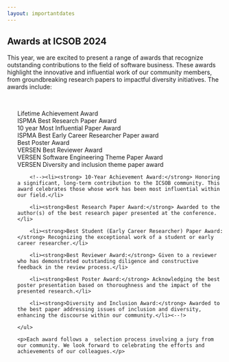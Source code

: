 ```yaml
---
layout: importantdates
---
```


<div>

<h2>Awards at ICSOB 2024</h2>

<p>This year, we are excited to present a range of awards that recognize outstanding contributions to the field of software business. These awards highlight the innovative and influential work of our community members, from groundbreaking research papers to impactful diversity initiatives. The awards include:</p>

 

<br>

   <ul style="list-style: none;">

   <li>Lifetime Achievement Award</li>
   <li>ISPMA Best Research Paper Award</li>
   <li>10 year Most Influential Paper Award</li>
   <li>ISPMA Best Early Career Researcher Paper award</li>
   <li>Best Poster Award</li>
   <li>VERSEN Best Reviewer Award</li>
   <li>VERSEN Software Engineering Theme Paper Award</li>
   <li>VERSEN Diversity and inclusion theme paper award</li>

        <!--><li><strong> 10-Year Achievement Award:</strong> Honoring a significant, long-term contribution to the ICSOB community. This award celebrates those whose work has been most influential within our field.</li>

        <li><strong>Best Research Paper Award:</strong> Awarded to the author(s) of the best research paper presented at the conference.</li>

        <li><strong>Best Student (Early Career Researcher) Paper Award:</strong> Recognizing the exceptional work of a student or early career researcher.</li>

        <li><strong>Best Reviewer Award:</strong> Given to a reviewer who has demonstrated outstanding diligence and constructive feedback in the review process.</li>

        <li><strong>Best Poster Award:</strong> Acknowledging the best poster presentation based on thoroughness and the impact of the presented research.</li>

        <li><strong>Diversity and Inclusion Award:</strong> Awarded to the best paper addressing issues of inclusion and diversity, enhancing the discourse within our community.</li><--!>

    </ul>

    <p>Each award follows a  selection process involving a jury from our community. We look forward to celebrating the efforts and achievements of our colleagues.</p>

<!--The awards are given to the most outstanding researchers of the conference under four categories. We will include various categories of awards related to publishing research papers as follows:

<br>
<p class="space"> </p>
 
    <p><b>10 year/ Lifetime Achievement Award:</b></p>
    <ul style="list-style: none;">
    <li>Description: Most influential and beneficial for the ICSOB community</li>
    <li>Jury: </li>
    <li>Procedure: </li>
    <li>Price: </li>
    </ul>

    <p><b>Best Research Paper Award:</b></p>
    <ul style="list-style: none;">
    <li>Description: Best research papers</li>
    <li>Jury: Conference chairs</li>
    <li>Procedure: Award chair suggests 3 papers based on rating and conference chairs make decision</li>
    <li>Price:</li>
    </ul>
    
    <p><b>Best Student (Early Career Researcher) Paper Award</b></p>
    <ul style="list-style: none;">
    <li>Description: Best student paper</li>
    <li>Jury: Selected program chairs</li>
    <li>Procedure: Award chair suggests 3 papers based on rating and randomly selected program chairs make decision</li>
    <li>Price: 250 Euro </li>
    </ul>
    <p><b>Best Reviewer Award</b></p>
    <ul style="list-style: none;">
    <li>Description: Best reviewer award</li>
    <li>Jury: Award chair</li>
    <li>Procedure: Program chairs suggest best reviewers, criteria: number of reviews, constructiveness of reviews</li>
    <li>Price:</li>
    </ul>
    
    <p><b>Best Poster Award</b></p>
    <ul style="list-style: none;">
    <li>Description: Best reviewer award</li>
    <li>Jury: Award chair</li>
    <li>Procedure: Program chairs suggest best reviewers, criteria: number of reviews, constructiveness of reviews</li>
    <li>Price:</li>
    </ul>
    
    <p><b>Diversity and Inclusion Award</b></p>
    <ul style="list-style: none;">
    <li>Description: Best paper that deals with inclusion and diversity</li>
    <li>Jury: Expert on diversity and inclusion</li>
    <li>Procedure: Program chairs suggest papers, diversity and inclusion expert makes decision</li>
    <li>Price:</li>
    </ul>

  <ul style="list-style: none;">
<li style="margin-bottom: 6px">10 year achievement award</li>
<li style="margin-bottom: 6px">Best research paper award</li>
<li style="margin-bottom: 6px">Best student paper award</li>
<li style="margin-bottom: 6px">Best methodological paper award</li>
<li style="margin-bottom: 6px">Best research artifact award</li>
<li style="margin-bottom: 6px">Most influential paper award</li>
<li style="margin-bottom: 6px">Best poster award</li>
<li style="margin-bottom: 6px">Best reviewer award</li>
</ul>
</div> -->
